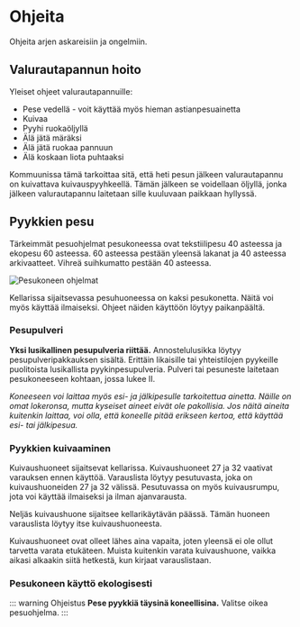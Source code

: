# Ohjeita

Ohjeita arjen askareisiin ja ongelmiin.

## Valurautapannun hoito

Yleiset ohjeet valurautapannuille:

  - Pese vedellä - voit käyttää myös hieman astianpesuainetta
  - Kuivaa
  - Pyyhi ruokaöljyllä
  - Älä jätä märäksi
  - Älä jätä ruokaa pannuun
  - Älä koskaan liota puhtaaksi

Kommuunissa tämä tarkoittaa sitä, että heti pesun jälkeen valurautapannu on kuivattava kuivauspyyhkeellä. Tämän jälkeen se voidellaan öljyllä, jonka jälkeen valurautapannu laitetaan sille kuuluvaan paikkaan hyllyssä.

## Pyykkien pesu

Tärkeimmät pesuohjelmat pesukoneessa ovat tekstiilipesu 40 asteessa ja ekopesu 60 asteessa. 60 asteessa pestään yleensä lakanat ja 40 asteessa arkivaatteet. Vihreä suihkumatto pestään 40 asteessa.

![Pesukoneen ohjelmat](/images/washing-machine.jpg)

Kellarissa sijaitsevassa pesuhuoneessa on kaksi pesukonetta. Näitä voi myös käyttää ilmaiseksi. Ohjeet näiden käyttöön löytyy paikanpäältä.

### Pesupulveri

**Yksi lusikallinen pesupulveria riittää.** Annostelulusikka löytyy pesupulveripakkauksen sisältä. Erittäin likaisille tai yhteistilojen pyykeille puolitoista lusikallista pyykinpesupulveria. Pulveri tai pesuneste laitetaan pesukoneeseen kohtaan, jossa lukee II.

*Koneeseen voi laittaa myös esi- ja jälkipesulle tarkoitettua ainetta. Näille on omat lokeronsa, mutta kyseiset aineet eivät ole pakollisia. Jos näitä aineita kuitenkin laittaa, voi olla, että koneelle pitää erikseen kertoa, että käyttää esi- tai jälkipesua.*

### Pyykkien kuivaaminen

Kuivaushuoneet sijaitsevat kellarissa. Kuivaushuoneet 27 ja 32 vaativat varauksen ennen käyttöä. Varauslista löytyy pesutuvasta, joka on kuivaushuoneiden 27 ja 32 välissä. Pesutuvassa on myös kuivausrumpu, jota voi käyttää ilmaiseksi ja ilman ajanvarausta.

Neljäs kuivaushuone sijaitsee kellarikäytävän päässä. Tämän huoneen varauslista löytyy itse kuivaushuoneesta.

Kuivaushuoneet ovat olleet lähes aina vapaita, joten yleensä ei ole ollut tarvetta varata etukäteen. Muista kuitenkin varata kuivaushuone, vaikka aikasi alkaakin siitä hetkestä, kun kirjaat varauslistaan.

### Pesukoneen käyttö ekologisesti

::: warning Ohjeistus
**Pese pyykkiä täysinä koneellisina.** Valitse oikea pesuohjelma.
:::
